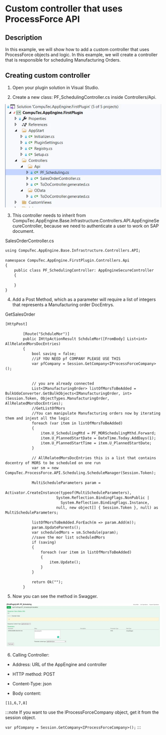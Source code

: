# Custom controller that uses ProcessForce API

## Description

In this example, we will show how to add a custom controller that uses ProcessForce objects and logic. In this example, we will create a controller that is responsible for scheduling Manufacturing Orders.

## Creating custom controller

1. Open your plugin solution in Visual Studio.

2. Create a new class: PF_SchedulingController.cs inside Controllers/Api.

![List](./media/custom-controller-pf-api/cc-pf-api-01.webp)

3. This controller needs to inherit from CompuTec.AppEngine.Base.Infrastructure.Controllers.API.AppEngineSecureController, because we need to authenticate a user to work on SAP document.

SalesOrderController.cs

```
using CompuTec.AppEngine.Base.Infrastructure.Controllers.API;

namespace CompuTec.AppEngine.FirstPlugin.Controllers.Api
{
    public class PF_SchedulingController: AppEngineSecureController
    {

    }
}
```

4. Add a Post Method, which as a parameter will require a list of integers that represents a Manufacturing order DocEntrys.

GetSalesOrder

```
[HttpPost]

        [Route("SchduleMor")]
        public IHttpActionResult SchduleMor([FromBody] List<int> AllRelatedMorsDocEntries)
        {
            bool saving = false;
            //iF YOU NEED pf COMPANY PLEASE USE THIS
            var pfCompany = Session.GetCompany<IProcessForceCompany>();


            // you are already connected
            List<IManufacturingOrder> listOfMorsToBeAdded = BulkUdoConverter.GetBulkObjects<IManufacturingOrder, int>(Session.Token, ObjectTypes.ManufacturingOrder, AllRelatedMorsDocEntries);
            //GetListOfMors
            //You can manipulate Manufacturing orders now by iterating them and injest all the logic
            foreach (var item in listOfMorsToBeAdded)
            {
                item.U_SchedulingMtd = PF_MORSchedulingMthd.Forward;
                item.U_PlannedStartDate = DateTime.Today.AddDays(1);
                item.U_PlannedStartTime = item.U_PlannedStartDate;
            }

            // AllRelatedMorsDocEntries this is a list that contains docentry of MORS to be scheduled on one run
            var sm = new CompuTec.ProcessForce.API.Scheduling.ScheduleManager(Session.Token);

            MultiScheduleParameters param =
                       Activator.CreateInstance(typeof(MultiScheduleParameters),
                       System.Reflection.BindingFlags.NonPublic |
                         System.Reflection.BindingFlags.Instance,
                       null, new object[] { Session.Token }, null) as MultiScheduleParameters;

            listOfMorsToBeAdded.ForEach(m => param.Add(m));
            param.UpdateParents();
            var scheduledMors = sm.Schedule(param);
            //save the mor list scheduledMors
            if (saving)
            {
                foreach (var item in listOfMorsToBeAdded)
                {
                    item.Update();
                }
            }

            return Ok("");
        }
```

5. Now you can see the method in Swagger.

![List](./media/custom-controller-pf-api/cc-pf-api-02.webp)

6. Calling Controller:

- Address: URL of the AppEngine and controller

- HTTP method: POST

- Content-Type: json

- Body content:

```
[11,6,7,8]
```

:::note
If you want to use the IProcessForceCompany object, get it from the session object.

`var pfCompany = Session.GetCompany<IProcessForceCompany>();`
:::
